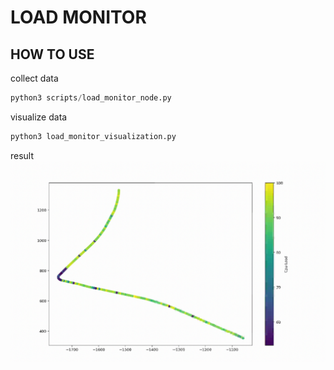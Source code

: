 # LOAD MONITOR

## HOW TO USE

collect data
``` python
python3 scripts/load_monitor_node.py

```

visualize data
```python
python3 load_monitor_visualization.py
```

result
![vislization](./images/image.png)